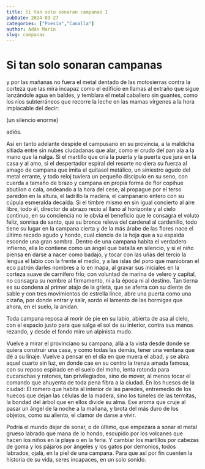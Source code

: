 ```yaml
---
title: Si tan solo sonaran campanas I
pubDate: 2024-03-27
categories: ["Poesía","Canalla"]
author: Adán Marín
slug: campanas
---
```


# Si tan solo sonaran campanas

y por las mañanas no fuera el metal dentado de las motosierras contra la corteza que las mira incapaz como el edificio en llamas al extraño que sigue lanzándole agua en baldes, y temblara el metal caballero sin guantes, como los ríos subterráneos que recorre la leche en las mamas vírgenes a la hora implacable del decir:

(un silencio enorme)

adiós.

Así en tanto adelante despide el campusano en su provincia, a la maldicha sitiada entre sin nubes ciudadanas que alar, como el crudo del pan ala a la mano que la nalga.
Si el martillo que cría la puerta y la puerta que jura en la casa y al amo, si el despertador espiral del resorte no diera su fuerza al amago de campana que imita el quitasol metálico, un siniestro agudo del metal errante, y todo reloj tuviera un pequeño discípulo en su seno, con cuerda a tamaño de brazo y campana en propia forma de flor copihue abutilon o cala, ondeando a la hora del cese, al propague por el terso paredón en la altura, el ladrillo la madera, el campanario entero con su cúpula esmeralda decaída. Si el timbre mismo en sin igual concierto al aire libre, todo él, director de abrazo recio al llano al horizonte y al cielo continuo, en su conciencia no le obvia el beneficio que le consagra el voluto feliz, sonrisa de santo, que su bronce releva del cardenal al cardenillo, todo tiene su lugar en la campana cierta y de la más árabe de las flores nace el último recado agudo y hondo, cual ciencia de la hoja que a su espalda esconde una gran sombra. Dentro de una campana habita el verdadero infierno, ella lo contiene como un ángel que batalla en silencio, y si el niño piensa en darse a nacer como badajo, y tocar con las uñas del tercio la lengua el labio con la frente el medio, y a las islas del poro que maniobran el eco patrón darles nombres a lo en mapa, al gravar sus iniciales en la corteza suave de carnífero frío, con voluntad de marina de velero y capital, no consagra su nombre al firmamento, ni a la época ni al destino. Tan tierna es su condena al primer atajo de la grieta, que se aferra con su diente de sable y con tres movimientos de estrella lince, abre una puerta como una cizaña, por donde entrar y salir, sordo el lamento de las hormigas que ahora, en el suelo, la anidan.

Toda campana reposa al morir de pie en su labio, abierta de asa al cielo, con el espacio justo para que salga el sol de su interior, contra sus manos rezando, y desde el fondo mire un alpinista mudo.

Vuelve a mirar el provinciano su campana, allá a la vista desde donde se quiera construir una casa, y como todas las demás, tener una ventana que dé a su linaje. Vuelve a pensar en el día en que muera el abad, y se abra aquel cuarto sin luz, en donde cae en su centro la trenza amada famosa, con su reposo espirado en el suelo del moho, lenta rotonda para cucarachas y ratones, tan privilegiados, sino de mover, al menos tocar el comando que ahuyenta de toda pena fibra a la ciudad. En los huesos de la ciudad: El romero que habita al interior de las paredes, entremedio de los huecos que dejan las células de la madera, sino los túneles de las termitas, la bondad del árbol que en ellos divide su alma. Ese aroma que cruje al pasar un ángel de la noche a la mañana, y brota del más duro de los objetos, como su aliento, el clamor de darse a vivir.

Podría el mundo dejar de sonar, o de último, que empezara a sonar el metal grueso labrado que mana de lo hondo, escupido por los volcanes que hacen los niños en la playa o en la feria. Y cambiar los martillos por cabezas de goma y los pájaros por ángeles y los gatos por demonios, todos labrados, ojalá, en la piel de una campana. Para que así por fin cuenten la historia de su vida, seres incapaces, en un solo sonido.
